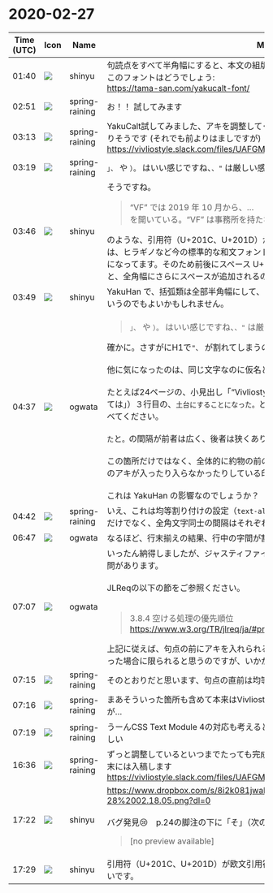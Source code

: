 # 2020-02-27

|Time (UTC)|Icon|Name|Message|
|---|---|---|---|
|01:40|![](https://avatars.slack-edge.com/2018-04-27/354445776386_e258f5ed5ba887b08668_72.jpg)|shinyu|句読点をすべて半角幅にすると、本文の組版としては読みにくいと思います。<br>このフォントはどうでしょう:<br><https://tama-san.com/yakucalt-font/>|
|02:51|![](https://secure.gravatar.com/avatar/1ac180f0868137292905c311b5fff781.jpg?s=72&d=https%3A%2F%2Fa.slack-edge.com%2Fdf10d%2Fimg%2Favatars%2Fava_0021-72.png)|spring-raining|お！！ 試してみます|
|03:13|![](https://secure.gravatar.com/avatar/1ac180f0868137292905c311b5fff781.jpg?s=72&d=https%3A%2F%2Fa.slack-edge.com%2Fdf10d%2Fimg%2Favatars%2Fava_0021-72.png)|spring-raining|YakuCalt試してみました、アキを調整してくれる組み合わせとしてくれない組み合わせがありそうです (それでも前よりはましですが)<br>https://vivliostyle.slack.com/files/UAFGMSJJK/FUMFUQD1U/output.pdf|
|03:19|![](https://secure.gravatar.com/avatar/1ac180f0868137292905c311b5fff781.jpg?s=72&d=https%3A%2F%2Fa.slack-edge.com%2Fdf10d%2Fimg%2Favatars%2Fava_0021-72.png)|spring-raining|`」、` や `）。` はいい感じですね、`、"` は厳しい感じ|
|03:46|![](https://avatars.slack-edge.com/2018-04-27/354445776386_e258f5ed5ba887b08668_72.jpg)|shinyu|そうですね。<br><blockquote>“VF” では 2019 年 10 ⽉から、…<br>を開いている。“VF” は事務所を持たないので、…</blockquote>のような、引用符（‎U+201C、‎U+201D）が全角幅になるのが、気になります。この引用符は、ヒラギノなど今の標準的な和文フォントでは、デフォルトでプロポーショナルな狭い幅になってます。そのため前後にスペース U+0020 を入れて空けてます。それが全角幅になると、全角幅にさらにスペースが追加されるので、とても空きが大きくなります。|
|03:49|![](https://avatars.slack-edge.com/2018-04-27/354445776386_e258f5ed5ba887b08668_72.jpg)|shinyu|YakuHan で、括弧類は全部半角幅にして、句点(。)、読点(、)には適用させないようにするというのでもよいかもしれません。|
|04:37|![](https://avatars.slack-edge.com/2019-11-22/845042642576_070441337abaca9fb7b3_72.png)|ogwata|<blockquote>`」、` や `）。` はいい感じですね、`、"` は厳しい感じ</blockquote>確かに。さすがにH1で`"、` が割れてしまうのは見づらいですね。<br><br>他に気になったのは、同じ文字なのに仮名と句読点の間隔に違いがあることです。<br><br>たとえば24ページの、小見出し「“Vivliostyle” の歴史」の第2段落（冒頭が「開発にあたっては」）３行目の、`⼟台にすることになった。`と、同じ段落末尾`実現しようというものだった。`を比べてください。<br><br>`た`と`。`の間隔が前者は広く、後者は狭くありませんか？<br><br>この箇所だけではなく、全体的に約物の前の文字との間隔が均一になっておらず、8分程度のアキが入ったり入らなかったりしている印象です。<br><br>これは YakuHan の影響なのでしょうか？|
|04:42|![](https://secure.gravatar.com/avatar/1ac180f0868137292905c311b5fff781.jpg?s=72&d=https%3A%2F%2Fa.slack-edge.com%2Fdf10d%2Fimg%2Favatars%2Fava_0021-72.png)|spring-raining|いえ、これは均等割り付けの設定（`text-align: justify`）によって起こっています。`た`と`。`だけでなく、全角文字同士の間隔はそれぞれの行の内容によって変わっています|
|06:47|![](https://avatars.slack-edge.com/2019-11-22/845042642576_070441337abaca9fb7b3_72.png)|ogwata|なるほど、行末揃えの結果、行中の字間が割れていたわけですね！|
|07:07|![](https://avatars.slack-edge.com/2019-11-22/845042642576_070441337abaca9fb7b3_72.png)|ogwata|いったん納得しましたが、ジャスティファイに伴って約物の前にアキが入るのは、やはり疑問があります。<br><br>JLReqの以下の節をご参照ください。<br><br><blockquote>3.8.4 空ける処理の優先順位<br><https://www.w3.org/TR/jlreq/ja/#procedures_for_intercharacter_space_expansion></blockquote>上記に従えば、句点の前にアキを入れられるのは、a, b, c によって求める効果が得られなかった場合に限られると思うのですが、いかがでしょう。|
|07:15|![](https://secure.gravatar.com/avatar/1ac180f0868137292905c311b5fff781.jpg?s=72&d=https%3A%2F%2Fa.slack-edge.com%2Fdf10d%2Fimg%2Favatars%2Fava_0021-72.png)|spring-raining|そのとおりだと思います、句点の直前は均等空けの対象外とするのが自然ですよね|
|07:16|![](https://secure.gravatar.com/avatar/1ac180f0868137292905c311b5fff781.jpg?s=72&d=https%3A%2F%2Fa.slack-edge.com%2Fdf10d%2Fimg%2Favatars%2Fava_0021-72.png)|spring-raining|まあそういった箇所も含めて本来はVivliostyleのレイアウトエンジンに実装すべきなのですが…|
|07:19|![](https://secure.gravatar.com/avatar/1ac180f0868137292905c311b5fff781.jpg?s=72&d=https%3A%2F%2Fa.slack-edge.com%2Fdf10d%2Fimg%2Favatars%2Fava_0021-72.png)|spring-raining|うーんCSS Text Module 4の対応も考えるとインライン要素にも独自のレイアウト機構がほしい|
|16:36|![](https://secure.gravatar.com/avatar/1ac180f0868137292905c311b5fff781.jpg?s=72&d=https%3A%2F%2Fa.slack-edge.com%2Fdf10d%2Fimg%2Favatars%2Fava_0021-72.png)|spring-raining|ずっと調整しているといつまでたっても完成にならない気がしてきたのでもう止めます！ 週末には入稿します<br>https://vivliostyle.slack.com/files/UAFGMSJJK/FUNGTP4NS/output.pdf|
|17:22|![](https://avatars.slack-edge.com/2018-04-27/354445776386_e258f5ed5ba887b08668_72.jpg)|shinyu|<https://www.dropbox.com/s/8i2k081jwal194n/Screenshot%202020-02-28%2002.18.05.png?dl=0><br><br>バグ発見😢　p.24の脚注の下に「そ」（次のページの最初にあるべき１文字）<br><blockquote>[no preview available]</blockquote>|
|17:29|![](https://avatars.slack-edge.com/2018-04-27/354445776386_e258f5ed5ba887b08668_72.jpg)|shinyu|引用符（‎U+201C、‎U+201D）が欧文引用符のグリフにならないで全角幅になるのは直したいです。|

